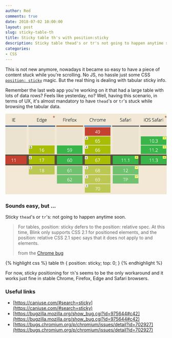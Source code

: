 ```yaml
---
author: Red
comments: true
date: 2018-07-02 10:00:00
layout: post
slug: sticky-table-th
title: Sticky table th's with position:sticky
description: Sticky table thead's or tr's not going to happen anytime soon, in the meantime check out sticky th's with CSS position:sticky.
categories:
- CSS
---
```


This is not new anymore, nowadays it became so easy to have a piece of content stuck while you're scrolling. No JS, no hassle just some CSS [`position: sticky`](/position-sticky-might-be-the-next-best-thing) magic. But the real thing is dealing with tabular sticky info.

Remember the last web app you're working on it that had a large table with lots of data rows? Feels like yesterday, no? Well, having this scenario, in terms of UX, it's almost mandatory to have `thead`'s or `tr`'s stuck while browsing the tabular data.

![CSS writing mode experiment](/dist/uploads/2018/07/sticky-table-th.png)

<!-- more -->

### Sounds easy, but ...

Sticky `thead`'s or `tr`'s: not going to happen anytime soon.

> For tables, position: sticky defers to the position: relative spec. At this time, Blink only supports CSS 2.1 for positioned elements, and the position: relative CSS 2.1 spec says that it does not apply to <thead> and <tr> elements.
>
> from the [Chrome bug](https://bugs.chromium.org/p/chromium/issues/detail?id=702927#c1)

{% highlight css %}
  table th {
    position: sticky;
    top: 0;
  }
{% endhighlight %}

For now, sticky positioning for `th`'s seems to be the only workaround and it works just fine in stable Chrome, Firefox, Edge and Safari browsers.

### Useful links
- [https://caniuse.com/#search=sticky](https://caniuse.com/#search=sticky)
- [https://bugzilla.mozilla.org/show_bug.cgi?id=975644#c42](https://bugzilla.mozilla.org/show_bug.cgi?id=975644#c42)
- [https://bugs.chromium.org/p/chromium/issues/detail?id=702927](https://bugs.chromium.org/p/chromium/issues/detail?id=702927)
